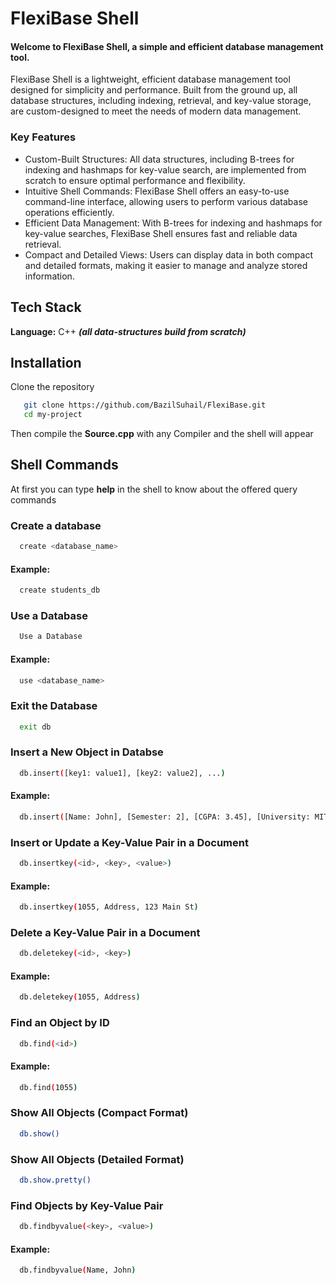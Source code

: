 
# FlexiBase Shell

#### Welcome to FlexiBase Shell, a simple and efficient database management tool.

FlexiBase Shell is a lightweight, efficient database management tool designed for simplicity and performance. Built from the ground up, all database structures, including indexing, retrieval, and key-value storage, are custom-designed to meet the needs of modern data management.

### Key Features
- Custom-Built Structures: All data structures, including B-trees for indexing and hashmaps for key-value search, are implemented from scratch to ensure optimal performance and flexibility.
- Intuitive Shell Commands: FlexiBase Shell offers an easy-to-use command-line interface, allowing users to perform various database operations efficiently.
- Efficient Data Management: With B-trees for indexing and hashmaps for key-value searches, FlexiBase Shell ensures fast and reliable data retrieval.
- Compact and Detailed Views: Users can display data in both compact and detailed formats, making it easier to manage and analyze stored information.



## Tech Stack

**Language:** C++ **_(all data-structures build from scratch)_**

## Installation
Clone the repository

```bash
   git clone https://github.com/BazilSuhail/FlexiBase.git
   cd my-project
```
Then compile the **Source.cpp** with any Compiler and the shell will appear

## Shell Commands

At first you can type **help** in the shell to know about the offered query commands

### Create a database
```bash
  create <database_name>
```
#### Example:
```bash
  create students_db
```
 
 ### Use a Database
```bash
  Use a Database
```
#### Example:
```bash
  use <database_name>
```
### Exit the Database
```bash
  exit db

``` 
### Insert a New Object in Databse
```bash
  db.insert([key1: value1], [key2: value2], ...)

```
#### Example:
```bash
  db.insert([Name: John], [Semester: 2], [CGPA: 3.45], [University: MIT], [Status: Current])
```
### Insert or Update a Key-Value Pair in a Document
```bash
  db.insertkey(<id>, <key>, <value>)

```
#### Example:
```bash
  db.insertkey(1055, Address, 123 Main St)

```
### Delete a Key-Value Pair in a Document
```bash
  db.deletekey(<id>, <key>)
```
#### Example:
```bash
  db.deletekey(1055, Address)
``` 
### Find an Object by ID
```bash
  db.find(<id>)

```
#### Example:
```bash
  db.find(1055)
```

### Show All Objects (Compact Format)
```bash
  db.show()
``` 
### Show All Objects (Detailed Format)
```bash
  db.show.pretty()
```
### Find Objects by Key-Value Pair
```bash
  db.findbyvalue(<key>, <value>)

```
#### Example:
```bash
  db.findbyvalue(Name, John)

``` 
